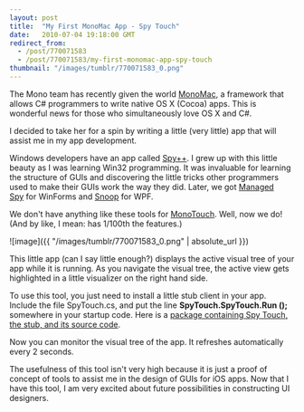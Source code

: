 ```yaml
---
layout: post
title:  "My First MonoMac App - Spy Touch"
date:   2010-07-04 19:18:00 GMT
redirect_from:
  - /post/770071583
  - /post/770071583/my-first-monomac-app-spy-touch
thumbnail: "/images/tumblr/770071583_0.png"
---
```




The Mono team has recently given the world [MonoMac](http://tirania.org/blog/archive/2010/Apr-19.html), a framework that allows C# programmers to write native OS X (Cocoa) apps. This is wonderful news for those who simultaneously love OS X and C#.

I decided to take her for a spin by writing a little (very little) app that will assist me in my app development.

Windows developers have an app called [Spy++](http://msdn.microsoft.com/en-us/library/aa242713(v=VS.60).aspx). I grew up with this little beauty as I was learning Win32 programming. It was invaluable for learning the structure of GUIs and discovering the little tricks other programmers used to make their GUIs work the way they did. Later, we got [Managed Spy](http://msdn.microsoft.com/en-us/magazine/cc163617.aspx) for WinForms and [Snoop](http://snoopwpf.codeplex.com/) for WPF.

We don't have anything like these tools for [MonoTouch](http://monotouch.net/). Well, now we do! (And by like, I mean: has 1/100th the features.)

![image]({{ "/images/tumblr/770071583_0.png" | absolute_url }})

This little app (can I say little enough?) displays the active visual tree of your app while it is running. As you navigate the visual tree, the active view gets highlighted in a little visualizer on the right hand side.

To use this tool, you just need to install a little stub client in your app. Include the file SpyTouch.cs, and put the line **SpyTouch.SpyTouch.Run ();** somewhere in your startup code. Here is a [package containing Spy Touch, the stub, and its source code](http://dl.dropbox.com/u/6908183/SpyTouch.zip).

Now you can monitor the visual tree of the app. It refreshes automatically every 2 seconds.

The usefulness of this tool isn't very high because it is just a proof of concept of tools to assist me in the design of GUIs for iOS apps. Now that I have this tool, I am very excited about future possibilities in constructing UI designers.
